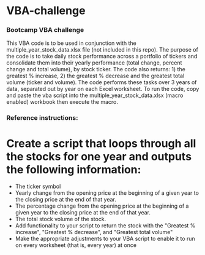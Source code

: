 <h1>VBA-challenge</h1>
<h3>Bootcamp VBA challenge</h3>

<p>This VBA code is to be used in conjunction with the multiple_year_stock_data.xlsx file (not included in this repo). The purpose of the code is to take daily stock performance across a portfolio of tickers and consolidate them into their yearly performance (total change, percent change and total volume), by stock ticker. The code also returns: 1) the greatest % increase, 2) the greatest % decrease and the greatest total volume (ticker and volume). The code performs these tasks over 3 years of data, separated out by year on each Excel worksheet. To run the code, copy and paste the vba script into the multiple_year_stock_data.xlsx (macro enabled) workbook then execute the macro.</p>

<h3>Reference instructions:</h3>
  
  <h1>Create a script that loops through all the stocks for one year and outputs the following information:</h1>
  <ul>
  <li>The ticker symbol</li>
  <li>Yearly change from the opening price at the beginning of a given year to the closing price at the end of that year.</li>
  <li>The percentage change from the opening price at the beginning of a given year to the closing price at the end of that year.</li>
  <li>The total stock volume of the stock.</li>
  <li>Add functionality to your script to return the stock with the "Greatest % increase", "Greatest % decrease", and "Greatest total volume"</li>
  <li>Make the appropriate adjustments to your VBA script to enable it to run on every worksheet (that is, every year) at once</li>
  </ul>
